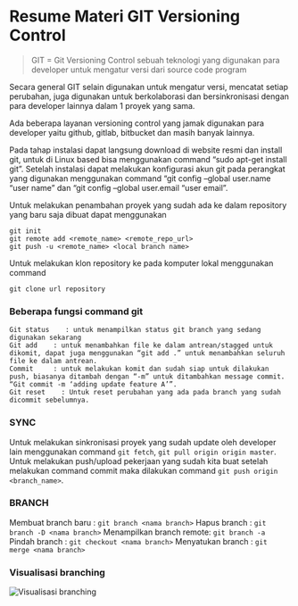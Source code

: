 # Resume Materi GIT Versioning Control

> GIT = Git Versioning Control sebuah teknologi yang digunakan para developer untuk mengatur versi dari source code program

Secara general GIT selain digunakan untuk mengatur versi, mencatat setiap perubahan,  juga digunakan untuk berkolaborasi dan bersinkronisasi dengan para developer lainnya dalam 1 proyek yang sama. 

Ada beberapa layanan versioning control yang jamak digunakan para developer yaitu github, gitlab, bitbucket dan masih banyak lainnya. 

Pada tahap instalasi dapat langsung download di website resmi dan install git, untuk di Linux based bisa menggunakan command “sudo apt-get install git”. Setelah instalasi dapat melakukan konfigurasi akun git pada perangkat yang digunakan menggunakan command “git config –global user.name “user name” dan  “git config –global user.email “user email”.

Untuk melakukan penambahan proyek yang sudah ada ke dalam repository yang baru saja dibuat dapat menggunakan
```
git init
git remote add <remote_name> <remote_repo_url>
git push -u <remote_name> <local branch name>
```

Untuk melakukan klon repository ke pada komputer lokal menggunakan command
```
git clone url repository
```
### Beberapa fungsi command git
```
Git status    : untuk menampilkan status git branch yang sedang digunakan sekarang
Git add    : untuk menambahkan file ke dalam antrean/stagged untuk dikomit, dapat juga menggunakan “git add .” untuk menambahkan seluruh file ke dalam antrean.
Commit     : untuk melakukan komit dan sudah siap untuk dilakukan push, biasanya ditambah dengan “-m” untuk ditambahkan message commit. “Git commit -m ‘adding update feature A’”.
Git reset    : Untuk reset perubahan yang ada pada branch yang sudah dicommit sebelumnya.
```

### SYNC
Untuk melakukan sinkronisasi proyek yang sudah update oleh developer lain menggunakan command `git fetch`, `git pull origin origin master`. Untuk melakukan push/upload pekerjaan yang sudah kita buat setelah melakukan command commit maka dilakukan command `git push origin <branch_name>`.

### BRANCH
Membuat branch baru     : `git branch <nama branch>`
Hapus branch            : `git branch -D <nama branch>`
Menampilkan branch remote: `git branch -a`
Pindah branch        : `git checkout <nama branch>`
Menyatukan branch        : `git merge <nama branch>`

### Visualisasi branching
![Visualisasi branching](https://imron02.files.wordpress.com/2014/01/6191e-untitled.png)